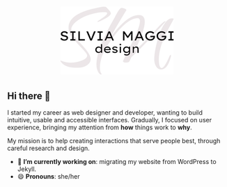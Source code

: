 <div align="center">
  <h1><img src="assets/smd-logo.png" alt="Silvia Maggi Design" width="260" height="156"></h1>
</div>

## Hi there 👋

I started my career as web designer and developer, wanting to build intuitive, usable and accessible interfaces.
Gradually, I focused on user experience, bringing my attention from **how** things work to **why**.

My mission is to help creating interactions that serve people best, through careful research and design.

- 🔭 **I’m currently working on**: migrating my website from WordPress to Jekyll.
- 😄 **Pronouns**: she/her
